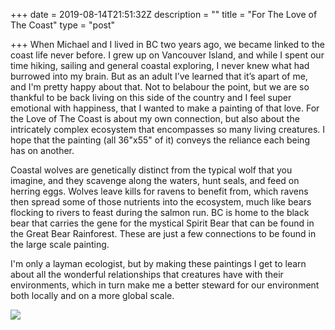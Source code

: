 +++
date = 2019-08-14T21:51:32Z
description = ""
title = "For The Love of The Coast"
type = "post"

+++
When Michael and I lived in BC two years ago, we became linked to the coast life never before. I grew up on Vancouver Island, and while I spent our time hiking, sailing and general coastal exploring, I never knew what had burrowed into my brain. But as an adult I’ve learned that it’s apart of me, and I'm pretty happy about that. Not to belabour the point, but we are so thankful to be back living on this side of the country and I feel super emotional with happiness, that I wanted to make a painting of that love. For the Love of The Coast is about my own connection, but also about the intricately complex ecosystem that encompasses so many living creatures. I hope that the painting (all 36"x55" of it) conveys the reliance each being has on another.

Coastal wolves are genetically distinct from the typical wolf that you imagine, and they scavenge along the waters, hunt seals, and feed on herring eggs. Wolves leave kills for ravens to benefit from, which ravens then spread some of those nutrients into the ecosystem, much like bears flocking to rivers to feast during the salmon run. BC is home to the black bear that carries the gene for the mystical Spirit Bear that can be found in the Great Bear Rainforest. These are just a few connections to be found in the large scale painting.

I'm only a layman ecologist, but by making these paintings I get to learn about all the wonderful relationships that creatures have with their environments, which in turn make me a better steward for our environment both locally and on a more global scale.

![](/uploads/cgaulinbrown_fortheloveofthecoast.jpg)